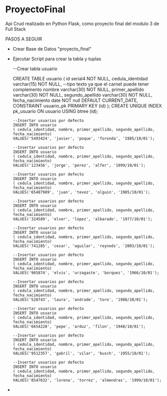 # ProyectoFinal
Api Crud realizado en Python Flask, como proyecto final del modulo 3 de Full Stack

PASOS A SEGUIR
- Crear Base de Datos "proyecto_final"
- Ejecutar Script para crear la tabla y tuplas
    
    --Crear tabla usuario

    CREATE TABLE usuario (
      id serial4 NOT NULL,
      cedula_identidad varchar(15) NOT NULL,  --tipo texto ya que el carnet puede tener complemento
      nombre varchar(30) NOT NULL,
      primer_apellido varchar(30) NOT NULL,
      segundo_apellido varchar(30) NOT NULL,
      fecha_nacimiento date NOT null DEFAULT CURRENT_DATE,
      CONSTRAINT usuario_pk PRIMARY KEY (id)
    );
    CREATE UNIQUE INDEX pk_usuario ON usuario USING btree (id);


      --Insertar usuarios por defecto
      INSERT INTO usuario
      ( cedula_identidad, nombre, primer_apellido, segundo_apellido, fecha_nacimiento)
      VALUES('5493424', 'javier', 'poque', 'foronda', '1985/10/01');

      --Insertar usuarios por defecto
      INSERT INTO usuario
      ( cedula_identidad, nombre, primer_apellido, segundo_apellido, fecha_nacimiento)
      VALUES('123456', 'jorge', 'perez', 'alfer', '1999/10/01');

      --Insertar usuarios por defecto
      INSERT INTO usuario
      ( cedula_identidad, nombre, primer_apellido, segundo_apellido, fecha_nacimiento)
      VALUES('65487989', 'juan', 'tevez', 'olguin', '1985/10/01');

      --Insertar usuarios por defecto
      INSERT INTO usuario
      ( cedula_identidad, nombre, primer_apellido, segundo_apellido, fecha_nacimiento)
      VALUES('324589', 'elver', 'lopez', 'albarado', '1977/10/01');

      --Insertar usuarios por defecto
      INSERT INTO usuario
      ( cedula_identidad, nombre, primer_apellido, segundo_apellido, fecha_nacimiento)
      VALUES('741285', 'cesar', 'aguilar', 'reynods', '2003/10/01');

      --Insertar usuarios por defecto
      INSERT INTO usuario
      ( cedula_identidad, nombre, primer_apellido, segundo_apellido, fecha_nacimiento)
      VALUES('965874', 'elvis', 'urzagaste', 'borquez', '1966/10/01');

      --Insertar usuarios por defecto
      INSERT INTO usuario
      ( cedula_identidad, nombre, primer_apellido, segundo_apellido, fecha_nacimiento)
      VALUES('528743', 'laura', 'andrade', 'toro', '1988/10/01');

      --Insertar usuarios por defecto
      INSERT INTO usuario
      ( cedula_identidad, nombre, primer_apellido, segundo_apellido, fecha_nacimiento)
      VALUES('6654228', 'pepe', 'arduz', 'filon', '1948/10/01');

      --Insertar usuarios por defecto
      INSERT INTO usuario
      ( cedula_identidad, nombre, primer_apellido, segundo_apellido, fecha_nacimiento)
      VALUES('9512357', 'gabril', 'vilar', 'busch', '1955/10/01');

      --Insertar usuarios por defecto
      INSERT INTO usuario
      ( cedula_identidad, nombre, primer_apellido, segundo_apellido, fecha_nacimiento)
      VALUES('8547632', 'lorena', 'torrez', 'almendras', '1999/10/01');

- 
